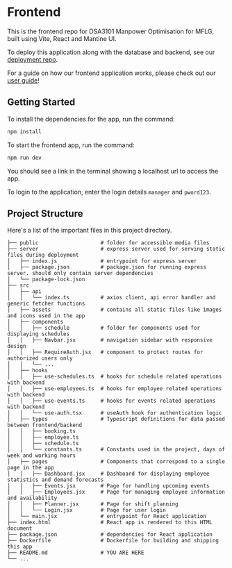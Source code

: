 # Frontend

This is the frontend repo for DSA3101 Manpower Optimisation for MFLG, built using Vite, React and Mantine UI.

To deploy this application along with the database and backend, see our [deployment repo](https://github.com/kevin-pek/dsa3101-deployment).

For a guide on how our frontend application works, please check out our [user guide](https://docs.google.com/document/d/1UIK-Pzp5kED8erwhT2WhK-t0zv-lOWuc3SqK3n4nTaQ/edit?usp=sharing)!

## Getting Started

To install the dependencies for the app, run the command:

```sh
npm install
```

To start the frontend app, run the command:

```sh
npm run dev
```

You should see a link in the terminal showing a localhost url to access the app.

To login to the application, enter the login details `manager` and `pword123`.

## Project Structure

Here's a list of the important files in this project directory.

```plaintext
├── public                    # folder for accessible media files
├── server                    # express server used for serving static files during deployment
│   ├── index.js              # entrypoint for express server
│   ├── package.json          # package.json for running express server. should only contain server dependencies
│   └── package-lock.json
├── src
│   ├── api
│   │   └── index.ts          # axios client, api error handler and generic fetcher functions
│   ├── assets                # contains all static files like images and icons used in the app
│   ├── components
│   │   ├── schedule          # folder for components used for displaying schedules
│   │   ├── Navbar.jsx        # navigation sidebar with responsive design
│   │   ├── RequireAuth.jsx   # component to protect routes for authorized users only
│   │   └── ...
│   ├── hooks
│   │   ├── use-schedules.ts  # hooks for schedule related operations with backend
│   │   ├── use-employees.ts  # hooks for employee related operations with backend
│   │   ├── use-events.ts     # hooks for events related operations with backend
│   │   └── use-auth.tsx      # useAuth hook for authentication logic
│   ├── types                 # Typescript definitions for data passed between frontend/backend
│   │   ├── booking.ts
│   │   ├── employee.ts
│   │   ├── schedule.ts
│   │   └── constants.ts      # Constants used in the project, days of week and working hours
│   ├── pages                 # Components that correspond to a single page in the app
│   │   ├── Dashboard.jsx     # Dashboard for displaying employee statistics and demand forecasts
│   │   ├── Events.jsx        # Page for handling upcoming events
│   │   ├── Employees.jsx     # Page for managing employee information and availability
│   │   ├── Planner.jsx       # Page for shift planning
│   │   └── Login.jsx         # Page for user login
│   └── main.jsx              # entrypoint for React application
├── index.html                # React app is rendered to this HTML document
├── package.json              # dependencies for React application
├── Dockerfile                # Dockerfile for building and shipping this app
├── README.md                 # YOU ARE HERE
└── ...
```
